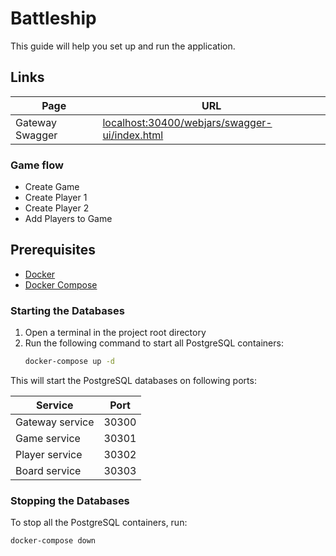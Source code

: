 # Battleship

This guide will help you set up and run the application.

## Links

| Page            | URL                                                                                                   |
|-----------------|-------------------------------------------------------------------------------------------------------|
| Gateway Swagger | [localhost:30400/webjars/swagger-ui/index.html](http://localhost:30400/webjars/swagger-ui/index.html) |

### Game flow

- Create Game
- Create Player 1
- Create Player 2
- Add Players to Game

## Prerequisites

- [Docker](https://www.docker.com/get-started)
- [Docker Compose](https://docs.docker.com/compose/install/)

### Starting the Databases

1. Open a terminal in the project root directory
2. Run the following command to start all PostgreSQL containers:
   ```bash
   docker-compose up -d
   ```

This will start the PostgreSQL databases on following ports:

| Service         | Port  |
|-----------------|-------|
| Gateway service | 30300 |
| Game service    | 30301 |
| Player service  | 30302 |
| Board service   | 30303 |

### Stopping the Databases

To stop all the PostgreSQL containers, run:
```bash
docker-compose down
```
